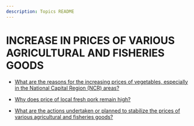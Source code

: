 ```yaml
---
description: Topics README
---
```


# INCREASE IN PRICES OF VARIOUS AGRICULTURAL AND FISHERIES GOODS


 - [What are the reasons for the increasing prices of vegetables, especially in the National Capital Region (NCR) areas?](/key-issues-in-agriculture/increase-in-prices-of-various-agricultural-and-fisheries-goods/what-are-the-reasons-for-the-increasing-prices-of-vegetables-especially-in-the-national-capital-regi.html)
    
 - [Why does price of local fresh pork remain high?](/key-issues-in-agriculture/increase-in-prices-of-various-agricultural-and-fisheries-goods/why-does-price-of-local-fresh-pork-remain-high.html)
    
 - [What are the actions undertaken or planned to stabilize the prices of various agricultural and fisheries goods?](/key-issues-in-agriculture/increase-in-prices-of-various-agricultural-and-fisheries-goods/what-are-the-actions-undertaken-or-planned-to-stabilize-the-prices-of-various-agricultural-and-fishe.html)
    
